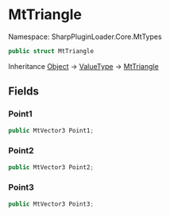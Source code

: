 # MtTriangle

Namespace: SharpPluginLoader.Core.MtTypes

```csharp
public struct MtTriangle
```

Inheritance [Object](https://docs.microsoft.com/en-us/dotnet/api/System.Object) → [ValueType](https://docs.microsoft.com/en-us/dotnet/api/System.ValueType) → [MtTriangle](./SharpPluginLoader.Core.MtTypes.MtTriangle.md)

## Fields

### **Point1**

```csharp
public MtVector3 Point1;
```

### **Point2**

```csharp
public MtVector3 Point2;
```

### **Point3**

```csharp
public MtVector3 Point3;
```
